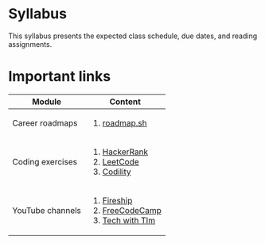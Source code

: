 # Syllabus
This syllabus presents the expected class schedule, due dates, and reading assignments.

# Important links 


| Module                                                                      | Content                                                                                                                                                                                                                                                                                                                                                                                                                                  |
| --------------------------------------------------------------------------- | ---------------------------------------------------------------------------------------------------------------------------------------------------------------------------------------------------------------------------------------------------------------------------------------------------------------------------------------------------------------------------------------------------------------------------------------- |
| Career roadmaps    | <ol><li>[roadmap.sh](https://roadmap.sh/)</li></ol> |
| Coding exercises   | <ol><li>[HackerRank](https://www.hackerrank.com/)</li><li>[LeetCode](https://leetcode.com/)</li><li>[Codility](https://www.codility.com/)</li></ol> |
| YouTube channels   | <ol><li>[Fireship](https://www.youtube.com/@Fireship)</li><li>[FreeCodeCamp](https://www.youtube.com/@freecodecamp)</li><li>[Tech with TIm](https://www.youtube.com/@TechWithTim)</li></ol> |
                                                               

